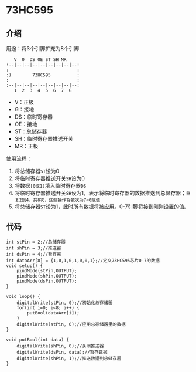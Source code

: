 # 73HC595

## 介绍

用途：将3个引脚扩充为8个引脚

```
   V  0  DS OE ST SH MR   
:--|--|--|--|--|--|--|--|--:
:                          :
:)        73HC595          :
:                          :
:--|--|--|--|--|--|--|--|--:
   1  2  3  4  5  6  7  G
```

- V：正极
- G：接地
- DS：临时寄存器
- OE：接地 
- ST：总储存器
- SH：临时寄存器推送开关
- MR：正极


使用流程：

1. 将总储存器`ST`设为0
2. 将临时寄存器推送开关`SH`设为0
3. 将数据`[0或1]`填入临时寄存器`DS`
4. 将临时寄存器推送开关`SH`设为1，表示将临时寄存器的数据推送到总储存器；`重复2到4，共8次，这些操作将依次为7~0赋值`
5. 将总储存器`ST`设为1，此时所有数据将被应用。0-7引脚将接到刚刚设置的值。

## 代码

```
int stPin = 2;//总储存器
int shPin = 3;//推送器
int dsPin = 4;//暂存器
int dataArr[8] = {1,0,1,0,1,0,0,1};//定义73HC595芯片0-7的数据
void setup() {
    pindMode(stPin,OUTPUT);
    pindMode(shPin,OUTPUT);
    pindMode(dsPin,OUTPUT);
}

void loop() {
    digitalWrite(stPin, 0);//初始化总存储器
    for(int i=0; i<8; i++) {
        putBool(dataArr[i]);
    }
    digitalWrite(stPin, 0);//应用总存储器里的数据
}

void putBool(int data) {
    digitalWrite(shPin, 0);//关闭推送器
    digitalWrite(dsPin, data);//暂存数据
    digitalWrite(shPin, 1);//推送数据到总储存器
}

```
